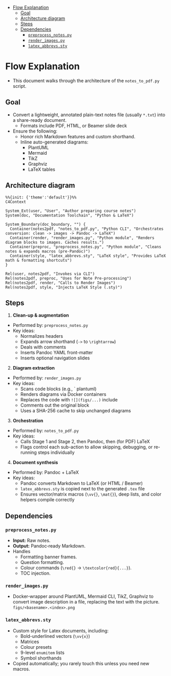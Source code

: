 <!-- toc -->

- [Flow Explanation](#flow-explanation)
  * [Goal](#goal)
  * [Architecture diagram](#architecture-diagram)
  * [Steps](#steps)
  * [Dependencies](#dependencies)
    + [`preprocess_notes.py`](#preprocess_notespy)
    + [`render_images.py`](#render_imagespy)
    + [`latex_abbrevs.sty`](#latex_abbrevssty)

<!-- tocstop -->

# Flow Explanation

- This document walks through the architecture of the `notes_to_pdf.py` script.

## Goal

- Convert a lightweight, annotated plain-text notes file (usually `*.txt`) into
  a share-ready document.
  - Formats include PDF, HTML, or Beamer slide deck
- Ensure the following:
  - Honor rich Markdown features and custom shorthand.
  - Inline auto-generated diagrams:
    - PlantUML
    - Mermaid
    - TikZ
    - Graphviz
    - LaTeX tables

## Architecture diagram

```mermaid
%%{init: {'theme':'default'}}%%
C4Context

System_Ext(user, "User", "Author preparing course notes")
System(doc, "Documentation Toolchain", "Python & LaTeX")

System_Boundary(doc_boundary, "") {
  Container(notes2pdf, "notes_to_pdf.py", "Python CLI", "Orchestrates conversion: clean -> images -> Pandoc -> LaTeX")
  Container(render, "render_images.py", "Python module", "Renders diagram blocks to images. Caches results.")
  Container(preproc, "preprocess_notes.py", "Python module", "Cleans notes & expands macros (pre-Pandoc)")
  Container(style, "latex_abbrevs.sty", "LaTeX style", "Provides LaTeX math & formatting shortcuts")
}

Rel(user, notes2pdf, "Invokes via CLI")
Rel(notes2pdf, preproc, "Uses for Note Pre-processing")
Rel(notes2pdf, render, "Calls to Render Images")
Rel(notes2pdf, style, "Injects LaTeX Style (.sty)")
```

## Steps

1. **Clean-up & augmentation**

- Performed by: `preprocess_notes.py`
- Key ideas:
  - Normalizes headers
  - Expands arrow shorthand (`->` to `\rightarrow`)
  - Deals with comments
  - Inserts Pandoc YAML front-matter
  - Inserts optional navigation slides

2. **Diagram extraction**

- Performed by: `render_images.py`
- Key ideas:
  - Scans code blocks (e.g., ` plantuml)
  - Renders diagrams via Docker containers
  - Replaces the code with `![](figs/...)` include
  - Comments out the original block
  - Uses a SHA-256 cache to skip unchanged diagrams

3. **Orchestration**

- Performed by: `notes_to_pdf.py`
- Key ideas:
  - Calls Stage 1 and Stage 2, then Pandoc, then (for PDF) LaTeX
  - Flags control each sub-action to allow skipping, debugging, or re-running
    steps individually

4. **Document synthesis**

- Performed by: Pandoc + LaTeX
- Key ideas:
  - Pandoc converts Markdown to LaTeX (or HTML / Beamer)
  - `latex_abbrevs.sty` is copied next to the generated `.tex` file
  - Ensures vector/matrix macros (`\vv{}`, `\mat{}`), deep lists, and color
    helpers compile correctly

## Dependencies

### `preprocess_notes.py`

- **Input:** Raw notes.
- **Output:** Pandoc‑ready Markdown.
- Handles
  - Formatting banner frames.
  - Question formatting.
  - Colour commands (`\red{}` -> `\textcolor{red}{...}`).
  - TOC injection.

### `render_images.py`

- Docker‑wrapper around PlantUML, Mermaid CLI, TikZ, Graphviz to convert image
  description in a file, replacing the text with the picture.
  `figs/<basename>.<index>.png`

### `latex_abbrevs.sty`

- Custom style for Latex documents, including:
  - Bold-underlined vectors (`\vv{x}`)
  - Matrices
  - Colour presets
  - 9-level `enumitem` lists
  - Symbol shorthands
- Copied automatically; you rarely touch this unless you need new macros.
